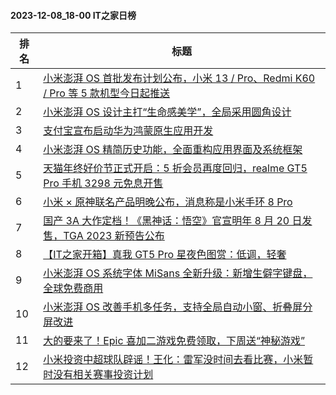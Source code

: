 #### 2023-12-08_18-00  IT之家日榜

| 排名 | 标题|
| --- | ---|
| 1 | [小米澎湃 OS 首批发布计划公布，小米 13 / Pro、Redmi K60 / Pro 等 5 款机型今日起推送](https://www.ithome.com/0/737/758.htm) |
| 2 | [小米澎湃 OS 设计主打“生命感美学”，全局采用圆角设计](https://www.ithome.com/0/737/760.htm) |
| 3 | [支付宝宣布启动华为鸿蒙原生应用开发](https://www.ithome.com/0/737/830.htm) |
| 4 | [小米澎湃 OS 精简历史功能，全面重构应用界面及系统框架](https://www.ithome.com/0/737/752.htm) |
| 5 | [天猫年终好价节正式开启：5 折会员再度回归，realme GT5 Pro 手机 3298 元免息开售](https://www.ithome.com/0/737/793.htm) |
| 6 | [小米 × 原神联名产品明晚公布，消息称是小米手环 8 Pro](https://www.ithome.com/0/737/744.htm) |
| 7 | [国产 3A 大作定档！《黑神话：悟空》官宣明年 8 月 20 日发售，TGA 2023 新预告公布](https://www.ithome.com/0/737/847.htm) |
| 8 | [【IT之家开箱】真我 GT5 Pro 星夜色图赏：低调，轻奢](https://www.ithome.com/0/737/761.htm) |
| 9 | [小米澎湃 OS 系统字体 MiSans 全新升级：新增生僻字键盘，全球免费商用](https://www.ithome.com/0/737/757.htm) |
| 10 | [小米澎湃 OS 改善手机多任务，支持全局自动小窗、折叠屏分屏改进](https://www.ithome.com/0/737/753.htm) |
| 11 | [大的要来了！Epic 喜加二游戏免费领取，下周送“神秘游戏”](https://www.ithome.com/0/737/794.htm) |
| 12 | [小米投资中超球队辟谣！王化：雷军没时间去看比赛，小米暂时没有相关赛事投资计划](https://www.ithome.com/0/737/767.htm) |
